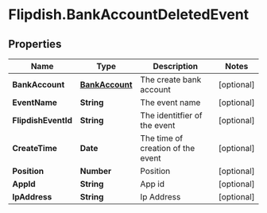 # Flipdish.BankAccountDeletedEvent

## Properties
Name | Type | Description | Notes
------------ | ------------- | ------------- | -------------
**BankAccount** | [**BankAccount**](BankAccount.md) | The create bank account | [optional] 
**EventName** | **String** | The event name | [optional] 
**FlipdishEventId** | **String** | The identitfier of the event | [optional] 
**CreateTime** | **Date** | The time of creation of the event | [optional] 
**Position** | **Number** | Position | [optional] 
**AppId** | **String** | App id | [optional] 
**IpAddress** | **String** | Ip Address | [optional] 


